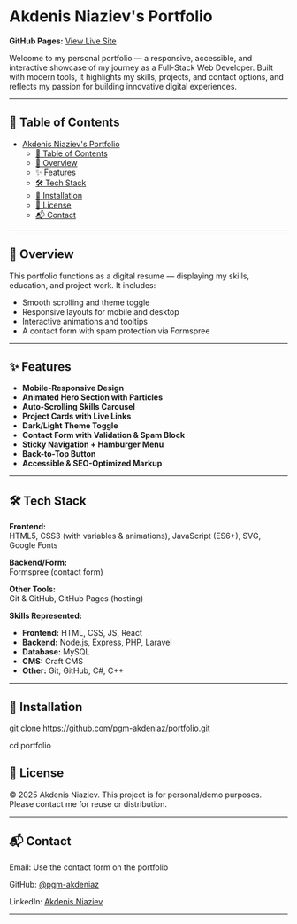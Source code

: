 # Akdenis Niaziev's Portfolio

**GitHub Pages:** [View Live Site](https://pgm-akdeniaz.github.io/Akdenis-Niaziev-Portfolio/)

Welcome to my personal portfolio — a responsive, accessible, and interactive showcase of my journey as a Full-Stack Web Developer. Built with modern tools, it highlights my skills, projects, and contact options, and reflects my passion for building innovative digital experiences.

---

## 🔗 Table of Contents

- [Akdenis Niaziev's Portfolio](#akdenis-niazievs-portfolio)
  - [🔗 Table of Contents](#-table-of-contents)
  - [📌 Overview](#-overview)
  - [✨ Features](#-features)
  - [🛠 Tech Stack](#-tech-stack)
  - [🧩 Installation](#-installation)
  - [📜 License](#-license)
  - [📬 Contact](#-contact)

---

## 📌 Overview

This portfolio functions as a digital resume — displaying my skills, education, and project work. It includes:

- Smooth scrolling and theme toggle
- Responsive layouts for mobile and desktop
- Interactive animations and tooltips
- A contact form with spam protection via Formspree

---

## ✨ Features

- **Mobile-Responsive Design**
- **Animated Hero Section with Particles**
- **Auto-Scrolling Skills Carousel**
- **Project Cards with Live Links**
- **Dark/Light Theme Toggle**
- **Contact Form with Validation & Spam Block**
- **Sticky Navigation + Hamburger Menu**
- **Back-to-Top Button**
- **Accessible & SEO-Optimized Markup**

---

## 🛠 Tech Stack

**Frontend:**  
HTML5, CSS3 (with variables & animations), JavaScript (ES6+), SVG, Google Fonts

**Backend/Form:**  
Formspree (contact form)

**Other Tools:**  
Git & GitHub, GitHub Pages (hosting)

**Skills Represented:**

- **Frontend:** HTML, CSS, JS, React
- **Backend:** Node.js, Express, PHP, Laravel
- **Database:** MySQL
- **CMS:** Craft CMS
- **Other:** Git, GitHub, C#, C++

---

## 🧩 Installation

git clone https://github.com/pgm-akdeniaz/portfolio.git

cd portfolio


## 📜 License

© 2025 Akdenis Niaziev. This project is for personal/demo purposes. 
Please contact me for reuse or distribution.

---

## 📬 Contact

Email: Use the contact form on the portfolio

GitHub: [@pgm-akdeniaz](https://github.com/pgm-akdeniaz)

LinkedIn: [Akdenis Niaziev](https://www.linkedin.com/in/akdenis-niaziev)

---

```bash